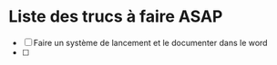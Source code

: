 # Liste des trucs à faire ASAP

- [ ] Faire un système de lancement et le documenter dans le word
- [ ]